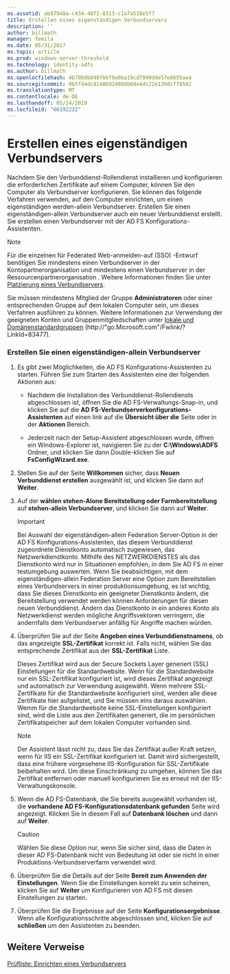 ```yaml
---
ms.assetid: ab97948a-c434-48f2-8313-c1a7a518e5f7
title: Erstellen eines eigenständigen Verbundservers
description: ''
author: billmath
manager: femila
ms.date: 05/31/2017
ms.topic: article
ms.prod: windows-server-threshold
ms.technology: identity-adfs
ms.author: billmath
ms.openlocfilehash: 4b70b0b048f66f9a8ba19cd7990dde57e0655ae4
ms.sourcegitcommit: 0b5fd4dc4148b92480db04e4dc22e139dcff8582
ms.translationtype: MT
ms.contentlocale: de-DE
ms.lasthandoff: 05/24/2019
ms.locfileid: "66192232"
---
```

# <a name="create-a-stand-alone-federation-server"></a>Erstellen eines eigenständigen Verbundservers

Nachdem Sie den Verbunddienst-Rollendienst installieren und konfigurieren die erforderlichen Zertifikate auf einem Computer, können Sie den Computer als Verbundserver konfigurieren. Sie können das folgende Verfahren verwenden, auf den Computer einrichten, um einen eigenständigen werden\-allein Verbundserver. Erstellen Sie einen eigenständigen\-allein Verbundserver auch ein neuer Verbunddienst erstellt. Sie erstellen einen Verbundserver mit der AD FS Konfigurations-Assistenten.  
  
> [!NOTE]  
> Für die einzelnen für Federated Web\-anmelden\-auf \(SSO\) -Entwurf benötigen Sie mindestens einen Verbundserver in der Kontopartnerorganisation und mindestens einen Verbundserver in der Ressourcenpartnerorganisation . Weitere Informationen finden Sie unter [Platzierung eines Verbundservers](https://technet.microsoft.com/library/dd807127.aspx).  
  
Sie müssen mindestens Mitglied der Gruppe **Administratoren** oder einer entsprechenden Gruppe auf dem lokalen Computer sein, um dieses Verfahren ausführen zu können.  Weitere Informationen zur Verwendung der geeigneten Konten und Gruppenmitgliedschaften unter [lokale und Domänenstandardgruppen](https://go.microsoft.com/fwlink/?LinkId=83477) \(http:\/\/"go.Microsoft.com"\/Fwlink\/? LinkId\=83477\).   
  
### <a name="to-create-a-stand-alone-federation-server"></a>Erstellen Sie einen eigenständigen\-allein Verbundserver  
  
1.  Es gibt zwei Möglichkeiten, die AD FS Konfigurations-Assistenten zu starten. Führen Sie zum Starten des Assistenten eine der folgenden Aktionen aus:  
  
    -   Nachdem die Installation des Verbunddienst-Rollendiensts abgeschlossen ist, öffnen Sie die AD FS-Verwaltungs-Snap\-in, und klicken Sie auf die **AD FS-Verbundserverkonfigurations-Assistenten** auf einen link auf die **Übersicht über die** Seite oder in der **Aktionen** Bereich.  
  
    -   Jederzeit nach der Setup-Assistent abgeschlossen wurde, öffnen ein Windows-Explorer ist, navigieren Sie zu der **C:\\Windows\\ADFS** Ordner, und klicken Sie dann Double\-klicken Sie auf **FsConfigWizard.exe**.  
  
2.  Stellen Sie auf der Seite **Willkommen** sicher, dass **Neuen Verbunddienst erstellen** ausgewählt ist, und klicken Sie dann auf **Weiter**.  
  
3.  Auf der **wählen stehen\-Alone Bereitstellung oder Farmbereitstellung** auf **stehen\-allein Verbundserver**, und klicken Sie dann auf **Weiter**.  
  
    > [!IMPORTANT]  
    > Bei Auswahl der eigenständigen\-allein Federation Server-Option in der AD FS Konfigurations-Assistenten, das diesem Verbunddienst zugeordnete Dienstkonto automatisch zugewiesen, das Netzwerkdienstkonto. Mithilfe des NETZWERKDIENSTES als das Dienstkonto wird nur in Situationen empfohlen, in dem Sie AD FS in einer testumgebung auswerten. Wenn Sie beabsichtigen, mit dem eigenständigen\-allein Federation Server eine Option zum Bereitstellen eines Verbundservers in einer produktionsumgebung, es ist wichtig, dass Sie dieses Dienstkonto ein geeigneter Dienstkonto ändern, die Bereitstellung verwendet werden können Anforderungen für diesen neuen Verbunddienst. Ändern das Dienstkonto in ein anderes Konto als Netzwerkdienst werden mögliche Angriffsvektoren verringern, die andernfalls dem Verbundserver anfällig für Angriffe machen würden.  
  
4.  Überprüfen Sie auf der Seite **Angeben eines Verbunddienstnamens**, ob das angezeigte **SSL-Zertifikat** korrekt ist. Falls nicht, wählen Sie das entsprechende Zertifikat aus der **SSL-Zertifikat** Liste.  
  
    Dieses Zertifikat wird aus der Secure Sockets Layer generiert \(SSL\) Einstellungen für die Standardwebsite. Wenn für die Standardwebsite nur ein SSL-Zertifikat konfiguriert ist, wird dieses Zertifikat angezeigt und automatisch zur Verwendung ausgewählt. Wenn mehrere SSL-Zertifikate für die Standardwebsite konfiguriert sind, werden alle diese Zertifikate hier aufgelistet, und Sie müssen eins daraus auswählen. Wemm für die Standardwebsite keine SSL-Einstellungen konfiguriert sind, wird die Liste aus den Zertifikaten generiert, die im persönlichen Zertifikatspeicher auf dem lokalen Computer vorhanden sind.  
  
    > [!NOTE]  
    > Der Assistent lässt nicht zu, dass Sie das Zertifikat außer Kraft setzen, wenn für IIS ein SSL-Zertifikat konfiguriert ist. Damit wird sichergestellt, dass eine frühere vorgesehene IIS-Konfiguration für SSL-Zertifikate beibehalten wird. Um diese Einschränkung zu umgehen, können Sie das Zertifikat entfernen oder manuell konfigurieren Sie es erneut mit der IIS-Verwaltungskonsole.  
  
5.  Wenn die AD FS-Datenbank, die Sie bereits ausgewählt vorhanden ist, die **vorhandene AD FS-Konfigurationsdatenbank gefunden** Seite wird angezeigt. Klicken Sie in diesem Fall auf **Datenbank löschen** und dann auf **Weiter**.  
  
    > [!CAUTION]  
    > Wählen Sie diese Option nur, wenn Sie sicher sind, dass die Daten in dieser AD FS-Datenbank nicht von Bedeutung ist oder sie nicht in einer Produktions-Verbundserverfarm verwendet wird.  
  
6.  Überprüfen Sie die Details auf der Seite **Bereit zum Anwenden der Einstellungen**. Wenn Sie die Einstellungen korrekt zu sein scheinen, klicken Sie auf **Weiter** um Konfigurieren von AD FS mit diesen Einstellungen zu starten.  
  
7.  Überprüfen Sie die Ergebnisse auf der Seite **Konfigurationsergebnisse**. Wenn alle Konfigurationsschritte abgeschlossen sind, klicken Sie auf **schließen** um den Assistenten zu beenden.  
  
## <a name="additional-references"></a>Weitere Verweise  
[Prüfliste: Einrichten eines Verbundservers](Checklist--Setting-Up-a-Federation-Server.md)  
  

